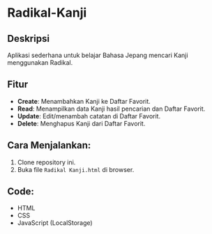 # Radikal-Kanji

## Deskripsi
Aplikasi sederhana untuk belajar Bahasa Jepang mencari Kanji menggunakan Radikal.

## Fitur
- **Create**: Menambahkan Kanji ke Daftar Favorit.
- **Read**: Menampilkan data Kanji hasil pencarian dan Daftar Favorit.
- **Update**: Edit/menambah catatan di Daftar Favorit.
- **Delete**: Menghapus Kanji dari Daftar Favorit.

## Cara Menjalankan:
1. Clone repository ini.
2. Buka file `Radikal Kanji.html` di browser.

## Code:
- HTML
- CSS
- JavaScript (LocalStorage)
